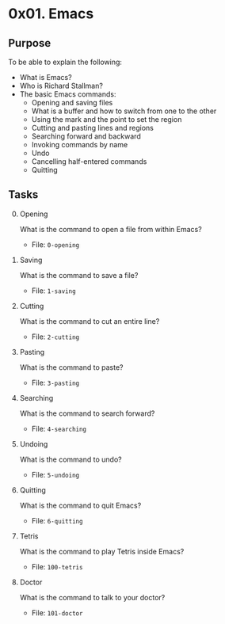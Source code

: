 # 0x01. Emacs

## Purpose
To be able to explain the following:
* What is Emacs?
* Who is Richard Stallman?
* The basic Emacs commands:
	* Opening and saving files
	* What is a buffer and how to switch from one to the other
	* Using the mark and the point to set the region
	* Cutting and pasting lines and regions
	* Searching forward and backward
	* Invoking commands by name
	* Undo
	* Cancelling half-entered commands
	* Quitting

## Tasks
0. Opening
	
	What is the command to open a file from within Emacs?
	* File: `0-opening`
1. Saving
	
	What is the command to save a file?
	* File: `1-saving`
2. Cutting

	What is the command to cut an entire line?
	* File: `2-cutting`
3. Pasting

	What is the command to paste?
	* File: `3-pasting`
4. Searching

	What is the command to search forward?
	* File: `4-searching`
5. Undoing

	What is the command to undo?
	* File: `5-undoing`
6. Quitting

	What is the command to quit Emacs?
	* File: `6-quitting`
7. Tetris

	What is the command to play Tetris inside Emacs?
	* File: `100-tetris`
8. Doctor

	What is the command to talk to your doctor?
	* File: `101-doctor`
